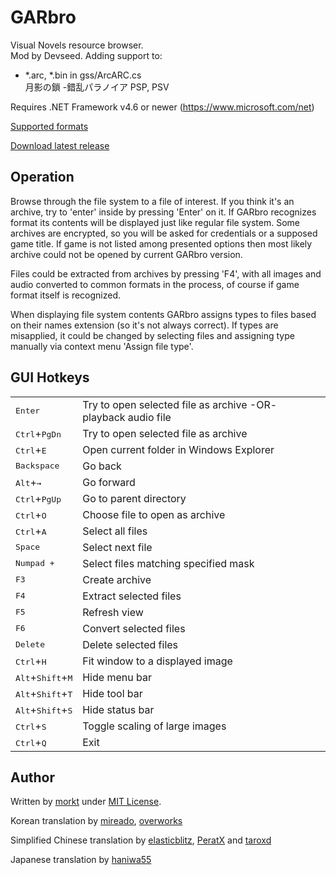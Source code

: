 GARbro
======

Visual Novels resource browser.  
Mod by Devseed. Adding support to:  
* *.arc, *.bin in gss/ArcARC.cs  
   月影の鎖 -錯乱パラノイア PSP, PSV

Requires .NET Framework v4.6 or newer (https://www.microsoft.com/net)

[Supported formats](https://morkt.github.io/GARbro/supported.html)

[Download latest release](https://github.com/morkt/GARbro/releases)

Operation
---------

Browse through the file system to a file of interest.  If you think it's an
archive, try to 'enter' inside by pressing 'Enter' on it.  If GARbro
recognizes format its contents will be displayed just like regular file
system.  Some archives are encrypted, so you will be asked for credentials or
a supposed game title.  If game is not listed among presented options then
most likely archive could not be opened by current GARbro version.

Files could be extracted from archives by pressing 'F4', with all images and
audio converted to common formats in the process, of course if game format
itself is recognized.

When displaying file system contents GARbro assigns types to files based on
their names extension (so it's not always correct).  If types are misapplied,
it could be changed by selecting files and assigning type manually via context
menu 'Assign file type'.

GUI Hotkeys
-----------

<table>
<tr><td><kbd>Enter</kbd></td><td>                   Try to open selected file as archive -OR- playback audio file</td></tr>
<tr><td><kbd>Ctrl</kbd>+<kbd>PgDn</kbd></td><td>    Try to open selected file as archive</td></tr>
<tr><td><kbd>Ctrl</kbd>+<kbd>E</kbd></td><td>       Open current folder in Windows Explorer</td></tr>
<tr><td><kbd>Backspace</kbd></td><td>               Go back</td></tr>
<tr><td><kbd>Alt</kbd>+<kbd>&rarr;</kbd></td><td>   Go forward</td></tr>
<tr><td><kbd>Ctrl</kbd>+<kbd>PgUp</kbd></td><td>    Go to parent directory</td></tr>
<tr><td><kbd>Ctrl</kbd>+<kbd>O</kbd></td><td>       Choose file to open as archive</td></tr>
<tr><td><kbd>Ctrl</kbd>+<kbd>A</kbd></td><td>       Select all files</td></tr>
<tr><td><kbd>Space</kbd></td><td>                   Select next file</td></tr>
<tr><td><kbd>Numpad +</kbd></td><td>                Select files matching specified mask</td></tr>
<tr><td><kbd>F3</kbd></td><td>                      Create archive</td></tr>
<tr><td><kbd>F4</kbd></td><td>                      Extract selected files</td></tr>
<tr><td><kbd>F5</kbd></td><td>                      Refresh view</td></tr>
<tr><td><kbd>F6</kbd></td><td>                      Convert selected files</td></tr>
<tr><td><kbd>Delete</kbd></td><td>                  Delete selected files</td></tr>
<tr><td><kbd>Ctrl</kbd>+<kbd>H</kbd></td><td>       Fit window to a displayed image</td></tr>
<tr><td><kbd>Alt</kbd>+<kbd>Shift</kbd>+<kbd>M</kbd></td><td>   Hide menu bar</td></tr>
<tr><td><kbd>Alt</kbd>+<kbd>Shift</kbd>+<kbd>T</kbd></td><td>   Hide tool bar</td></tr>
<tr><td><kbd>Alt</kbd>+<kbd>Shift</kbd>+<kbd>S</kbd></td><td>   Hide status bar</td></tr>
<tr><td><kbd>Ctrl</kbd>+<kbd>S</kbd></td><td>       Toggle scaling of large images</td></tr>
<tr><td><kbd>Ctrl</kbd>+<kbd>Q</kbd></td><td>       Exit</td></tr>
</table>

Author
------

Written by [morkt](https://github.com/morkt/GARbro) under [MIT License](https://github.com/morkt/GARbro/blob/master/LICENSE).

Korean translation by [mireado](https://github.com/mireado), [overworks](https://github.com/overworks)

Simplified Chinese translation by [elasticblitz](https://github.com/elasticblitz), [PeratX](https://github.com/PeratX) and [taroxd](https://github.com/taroxd)

Japanese translation by [haniwa55](https://github.com/haniwa55)
